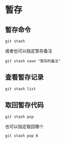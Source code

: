 # 暂存

## 暂存命令

```shell
git stash
```

或者也可以指定暂存备注

```shell
git stash save "暂存的备注"
```

## 查看暂存记录

```shell
git stash list
```

## 取回暂存代码

```shell
git stash pop
```

也可以指定取回哪个

```shell
git stash pop 0
```
